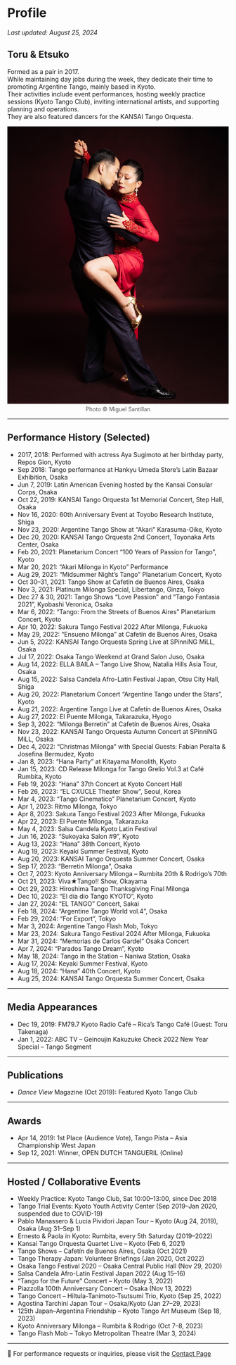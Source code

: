# Profile
*Last updated: August 25, 2024*

## Toru & Etsuko  
Formed as a pair in 2017.  
While maintaining day jobs during the week, they dedicate their time to promoting Argentine Tango, mainly based in Kyoto.  
Their activities include event performances, hosting weekly practice sessions (Kyoto Tango Club), inviting international artists, and supporting planning and operations.  
They are also featured dancers for the KANSAI Tango Orquesta.

<div style="text-align: center;">
  <img src="data/1.jpg" alt="Toru & Etsuko" style="width: 60vw; height: auto;"><br>
  <span style="font-size: 0.9em; color: #555;">Photo © Miguel Santillan</span>
</div>

---

## Performance History (Selected)

- 2017, 2018: Performed with actress Aya Sugimoto at her birthday party, Repos Gion, Kyoto  
- Sep 2018: Tango performance at Hankyu Umeda Store’s Latin Bazaar Exhibition, Osaka  
- Jun 7, 2019: Latin American Evening hosted by the Kansai Consular Corps, Osaka  
- Oct 22, 2019: KANSAI Tango Orquesta 1st Memorial Concert, Step Hall, Osaka  
- Nov 16, 2020: 60th Anniversary Event at Toyobo Research Institute, Shiga  
- Nov 23, 2020: Argentine Tango Show at “Akari” Karasuma-Oike, Kyoto  
- Dec 20, 2020: KANSAI Tango Orquesta 2nd Concert, Toyonaka Arts Center, Osaka  
- Feb 20, 2021: Planetarium Concert “100 Years of Passion for Tango”, Kyoto  
- Mar 20, 2021: “Akari Milonga in Kyoto” Performance  
- Aug 29, 2021: “Midsummer Night’s Tango” Planetarium Concert, Kyoto  
- Oct 30–31, 2021: Tango Show at Cafetín de Buenos Aires, Osaka  
- Nov 3, 2021: Platinum Milonga Special, Libertango, Ginza, Tokyo  
- Dec 27 & 30, 2021: Tango Shows “Love Passion” and “Tango Fantasia 2021”, Kyobashi Veronica, Osaka  
- Mar 6, 2022: “Tango: From the Streets of Buenos Aires” Planetarium Concert, Kyoto  
- Apr 10, 2022: Sakura Tango Festival 2022 After Milonga, Fukuoka  
- May 29, 2022: “Ensueno Milonga” at Cafetín de Buenos Aires, Osaka  
- Jun 5, 2022: KANSAI Tango Orquesta Spring Live at SPinniNG MiLL, Osaka  
- Jul 17, 2022: Osaka Tango Weekend at Grand Salon Juso, Osaka  
- Aug 14, 2022: ELLA BAILA – Tango Live Show, Natalia Hills Asia Tour, Osaka  
- Aug 15, 2022: Salsa Candela Afro-Latin Festival Japan, Otsu City Hall, Shiga  
- Aug 20, 2022: Planetarium Concert “Argentine Tango under the Stars”, Kyoto  
- Aug 21, 2022: Argentine Tango Live at Cafetín de Buenos Aires, Osaka  
- Aug 27, 2022: El Puente Milonga, Takarazuka, Hyogo  
- Sep 3, 2022: “Milonga Berretin” at Cafetín de Buenos Aires, Osaka  
- Nov 23, 2022: KANSAI Tango Orquesta Autumn Concert at SPinniNG MiLL, Osaka  
- Dec 4, 2022: “Christmas Milonga” with Special Guests: Fabian Peralta & Josefina Bermudez, Kyoto  
- Jan 8, 2023: “Hana Party” at Kitayama Monolith, Kyoto  
- Jan 15, 2023: CD Release Milonga for Tango Grelio Vol.3 at Café Rumbita, Kyoto  
- Feb 19, 2023: “Hana” 37th Concert at Kyoto Concert Hall  
- Feb 26, 2023: “EL CXUCLE Theater Show”, Seoul, Korea  
- Mar 4, 2023: “Tango Cinematico” Planetarium Concert, Kyoto  
- Apr 1, 2023: Ritmo Milonga, Tokyo  
- Apr 8, 2023: Sakura Tango Festival 2023 After Milonga, Fukuoka  
- Apr 22, 2023: El Puente Milonga, Takarazuka  
- May 4, 2023: Salsa Candela Kyoto Latin Festival  
- Jun 16, 2023: “Sukoyaka Salon #9”, Kyoto  
- Aug 13, 2023: “Hana” 38th Concert, Kyoto  
- Aug 19, 2023: Keyaki Summer Festival, Kyoto  
- Aug 20, 2023: KANSAI Tango Orquesta Summer Concert, Osaka  
- Sep 17, 2023: “Berretin Milonga”, Osaka  
- Oct 7, 2023: Kyoto Anniversary Milonga – Rumbita 20th & Rodrigo’s 70th  
- Oct 21, 2023: Viva★Tango!! Show, Okayama  
- Oct 29, 2023: Hiroshima Tango Thanksgiving Final Milonga  
- Dec 10, 2023: “El día dio Tango KYOTO”, Kyoto  
- Jan 27, 2024: “EL TANGO” Concert, Sakai  
- Feb 18, 2024: “Argentine Tango World vol.4”, Osaka  
- Feb 29, 2024: “For Export”, Tokyo  
- Mar 3, 2024: Argentine Tango Flash Mob, Tokyo  
- Mar 23, 2024: Sakura Tango Festival 2024 After Milonga, Fukuoka  
- Mar 31, 2024: “Memorias de Carlos Gardel” Osaka Concert  
- Apr 7, 2024: “Parados Tango Dream”, Kyoto  
- May 18, 2024: Tango in the Station – Naniwa Station, Osaka  
- Aug 17, 2024: Keyaki Summer Festival, Kyoto  
- Aug 18, 2024: “Hana” 40th Concert, Kyoto  
- Aug 25, 2024: KANSAI Tango Orquesta Summer Concert, Osaka  

---

## Media Appearances

- Dec 19, 2019: FM79.7 Kyoto Radio Café – Rica’s Tango Café (Guest: Toru Takenaga)  
- Jan 1, 2022: ABC TV – Geinoujin Kakuzuke Check 2022 New Year Special – Tango Segment  

---

## Publications

- *Dance View* Magazine (Oct 2019): Featured Kyoto Tango Club

---

## Awards

- Apr 14, 2019: 1st Place (Audience Vote), Tango Pista – Asia Championship West Japan  
- Sep 12, 2021: Winner, OPEN DUTCH TANGUERIL (Online)  

---

## Hosted / Collaborative Events

- Weekly Practice: Kyoto Tango Club, Sat 10:00–13:00, since Dec 2018  
- Tango Trial Events: Kyoto Youth Activity Center (Sep 2019–Jan 2020, suspended due to COVID-19)  
- Pablo Manassero & Lucia Pividori Japan Tour – Kyoto (Aug 24, 2019), Osaka (Aug 31–Sep 1)  
- Ernesto & Paola in Kyoto: Rumbita, every 5th Saturday (2019–2022)  
- Kansai Tango Orquesta Quartet Live – Kyoto (Feb 6, 2021)  
- Tango Shows – Cafetín de Buenos Aires, Osaka (Oct 2021)  
- Tango Therapy Japan: Volunteer Briefings (Jan 2020, Oct 2022)  
- Osaka Tango Festival 2020 – Osaka Central Public Hall (Nov 29, 2020)  
- Salsa Candela Afro-Latin Festival Japan 2022 (Aug 15–16)  
- “Tango for the Future” Concert – Kyoto (May 3, 2022)  
- Piazzolla 100th Anniversary Concert – Osaka (Nov 13, 2022)  
- Tango Concert – Hiltula-Tanimoto-Tsutsumi Trio, Kyoto (Sep 25, 2022)  
- Agostina Tarchini Japan Tour – Osaka/Kyoto (Jan 27–29, 2023)  
- 125th Japan–Argentina Friendship – Kyoto Tango Art Museum (Sep 18, 2023)  
- Kyoto Anniversary Milonga – Rumbita & Rodrigo (Oct 7–8, 2023)  
- Tango Flash Mob – Tokyo Metropolitan Theatre (Mar 3, 2024)  

---

📩 For performance requests or inquiries, please visit the [Contact Page](https://torutakenaga.com/contact)
